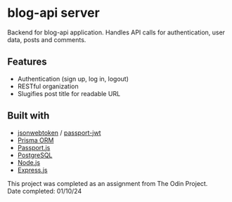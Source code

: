 # blog-api server

Backend for blog-api application. Handles API calls for authentication, user data, posts and comments.

## Features

- Authentication (sign up, log in, logout)
- RESTful organization
- Slugifies post title for readable URL

## Built with

- [jsonwebtoken](https://github.com/auth0/node-jsonwebtoken) / [passport-jwt](https://github.com/mikenicholson/passport-jwt)
- [Prisma ORM](https://www.prisma.io/docs/orm)
- [Passport.js](https://www.passportjs.org/)
- [PostgreSQL](https://www.postgresql.org/)
- [Node.js](https://nodejs.org/en)
- [Express.js](https://expressjs.com/)

This project was completed as an assignment from The Odin Project.  
Date completed: 01/10/24
